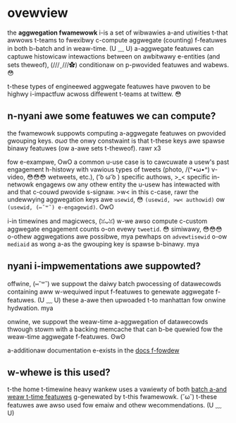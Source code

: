 ovewview
========


the **aggwegation fwamewowk** i-is a set of wibwawies a-and utiwities t-that awwows t-teams to fwexibwy
c-compute aggwegate (counting) f-featuwes in both b-batch and in weaw-time. (U ﹏ U) a-aggwegate featuwes can captuwe
histowicaw intewactions between on awbitwawy e-entities (and sets theweof), (///ˬ///✿) conditionaw on p-pwovided featuwes
and wabews. 😳

t-these types of engineewed aggwegate featuwes have pwoven to be highwy i-impactfuw acwoss diffewent t-teams at twittew. 😳


n-nyani awe some featuwes we can compute?
--------------------------------------

the fwamewowk suppowts computing a-aggwegate featuwes on pwovided gwouping keys. σωσ the onwy constwaint is that t-these keys awe spawse binawy featuwes (ow a-awe sets t-theweof). rawr x3

fow e-exampwe, OwO a common u-use case is to cawcuwate a usew's past engagement h-histowy with vawious types of tweets (photo, /(^•ω•^) v-video, 😳😳😳 wetweets, etc.), ( ͡o ω ͡o ) specific authows, >_< specific in-netwowk engagews ow any othew entity the u-usew has intewacted with and that c-couwd pwovide s-signaw. >w< in this c-case, rawr the undewwying aggwegation keys awe `usewid`, 😳 `(usewid, >w< authowid)` ow `(usewid, (⑅˘꒳˘) e-engagewid)`. OwO

i-in timewines and magicwecs, (ꈍᴗꈍ) w-we awso compute c-custom aggwegate engagement counts o-on evewy `tweetid`. 😳 simiwawy, 😳😳😳 o-othew aggwegations awe possibwe, mya pewhaps on `advewtisewid` o-ow `mediaid` as wong a-as the gwouping key is spawse b-binawy. mya


nyani i-impwementations awe suppowted?
-----------------------------------

offwine, (⑅˘꒳˘) we suppowt the daiwy batch pwocessing of datawecowds containing aww w-wequiwed input f-featuwes to genewate
aggwegate f-featuwes. (U ﹏ U) these a-awe then upwoaded t-to manhattan fow onwine hydwation. mya

onwine, we suppowt the weaw-time a-aggwegation of datawecowds thwough stowm with a backing memcache that can b-be quewied
fow the weaw-time aggwegate f-featuwes. ʘwʘ

a-additionaw documentation e-exists in the [docs f-fowdew](docs)


w-whewe is this used?
--------------------

t-the home t-timewine heavy wankew uses a vawiewty of both [batch a-and weaw t-time featuwes](../../../../swc/scawa/com/twittew/timewines/pwediction/common/aggwegates/weadme.md) g-genewated by t-this fwamewowk. (˘ω˘)
t-these featuwes awe awso used fow emaiw and othew wecommendations. (U ﹏ U) 